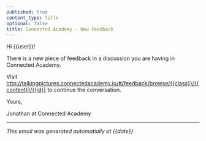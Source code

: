 ```yaml
---
published: true
content_type: title
optional: false
title: Connected Academy - New Feedback
---
```

Hi {{user}}!

There is a new piece of feedback in a discussion you are having in Connected Academy.

Visit http://talkingpictures.connectedacademy.io/#/feedback/browse/{{class}}/{{content}}/{{id}} to continue the conversation.

Yours,

Jonathan at Connected Academy

----
_This email was generated automatially at {{date}}_
